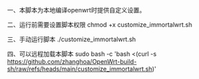 一、本脚本为本地编译openwrt时提供自定义设置。

二、运行前需要设置脚本权限
chmod +x customize_immortalwrt.sh

三、手动运行脚本
./customize_immortalwrt.sh

四、可以远程加载本脚本
sudo bash -c 'bash <(curl -s https://github.com/zhanghoa/OpenWrt-build-sh/raw/refs/heads/main/customize_immortalwrt.sh)'
